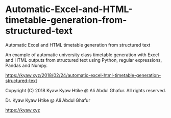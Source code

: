 # Automatic-Excel-and-HTML-timetable-generation-from-structured-text
Automatic Excel and HTML timetable generation from structured text

An example of automatic university class timetable generation with Excel and HTML outputs from structured text using Python, regular expressions, Pandas and Numpy.

https://kyaw.xyz/2018/02/24/automatic-excel-html-timetable-generation-structured-text

Copyright (C) 2018 Kyaw Kyaw Htike @ Ali Abdul Ghafur. All rights reserved.

Dr. Kyaw Kyaw Htike @ Ali Abdul Ghafur

https://kyaw.xyz
